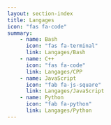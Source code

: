 ```yaml
---
layout: section-index
title: Langages
icon: "fas fa-code"
summary:
    - name: Bash
      icon: "fas fa-terminal"
      link: Langages/Bash
    - name: C++
      icon: "fas fa-code"
      link: Langages/CPP
    - name: JavaScript
      icon: "fab fa-js-square"
      link: Langages/JavaScript
    - name: Python
      icon: "fab fa-python"
      link: Langages/Python
---
```

